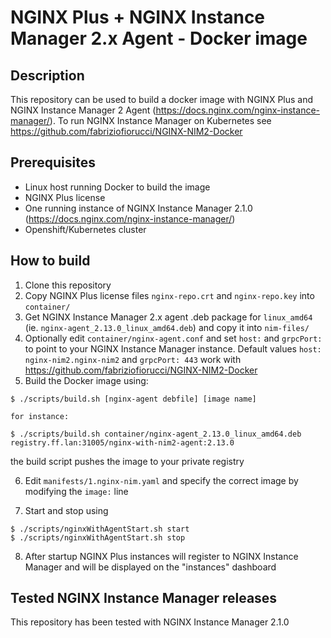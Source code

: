 # NGINX Plus + NGINX Instance Manager 2.x Agent - Docker image

## Description

This repository can be used to build a docker image with NGINX Plus and NGINX Instance Manager 2 Agent (https://docs.nginx.com/nginx-instance-manager/).
To run NGINX Instance Manager on Kubernetes see https://github.com/fabriziofiorucci/NGINX-NIM2-Docker

## Prerequisites

- Linux host running Docker to build the image
- NGINX Plus license
- One running instance of NGINX Instance Manager 2.1.0 (https://docs.nginx.com/nginx-instance-manager/)
- Openshift/Kubernetes cluster

## How to build

1. Clone this repository
2. Copy NGINX Plus license files `nginx-repo.crt` and `nginx-repo.key` into `container/`
3. Get NGINX Instance Manager 2.x agent .deb package for `linux_amd64` (ie. `nginx-agent_2.13.0_linux_amd64.deb`) and copy it into `nim-files/`
4. Optionally edit `container/nginx-agent.conf` and set `host:` and `grpcPort:` to point to your NGINX Instance Manager instance. Default values `host: nginx-nim2.nginx-nim2` and `grpcPort: 443` work with https://github.com/fabriziofiorucci/NGINX-NIM2-Docker
5. Build the Docker image using:

```
$ ./scripts/build.sh [nginx-agent debfile] [image name]

for instance:

$ ./scripts/build.sh container/nginx-agent_2.13.0_linux_amd64.deb registry.ff.lan:31005/nginx-with-nim2-agent:2.13.0
```

the build script pushes the image to your private registry

6. Edit `manifests/1.nginx-nim.yaml` and specify the correct image by modifying the `image:` line

7. Start and stop using

```
$ ./scripts/nginxWithAgentStart.sh start
$ ./scripts/nginxWithAgentStart.sh stop
```

8. After startup NGINX Plus instances will register to NGINX Instance Manager and will be displayed on the "instances" dashboard


## Tested NGINX Instance Manager releases

This repository has been tested with NGINX Instance Manager 2.1.0

